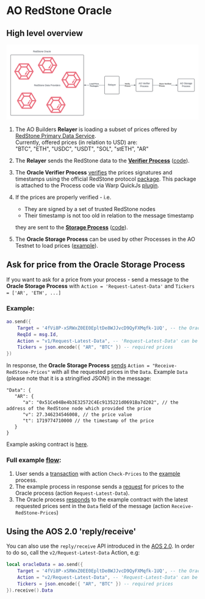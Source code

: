 # AO RedStone Oracle

## High level overview

![img.png](docs/overview.png)

1. The AO Builders **Relayer** is loading a subset of prices offered
   by [RedStone Primary Data Service](https://app.redstone.finance/#/app/data-services/redstone-primary-prod).  
   Currently, offered prices (in relation to USD) are:  
   "BTC", "ETH", "USDC", "USDT", "SOL", "stETH", "AR"
2. The **Relayer** sends the RedStone data to the **[Verifier Process](https://www.ao.link/#/entity/g4_Dzk3Ib-PBY3rnvbpGkKpG6fU_DBBy4PSaaUpQcGE)** ([code](https://github.com/warp-contracts/ao-redstone-oracle/blob/main/redstone-oracle-process/warp/oracle.process.mjs)).
3. The **Oracle Verifier Process** [verifies](https://github.com/warp-contracts/ao-redstone-oracle/blob/main/redstone-oracle-process/warp/oracle.process.mjs#L76)
   the prices signatures and timestamps using the official RedStone
   protocol [package](https://github.com/redstone-finance/redstone-oracles-monorepo/tree/main/packages/protocol).
   This package is attached to the Process code via Warp
   QuickJs [plugin](https://github.com/warp-contracts/warp-contracts-plugins/blob/main/warp-contracts-plugin-quickjs/src/eval/QuickJsEvaluator.ts#L54).
4. If the prices are properly verified - i.e.
    - They are signed by a set of trusted RedStone nodes
    - Their timestamp is not too old in relation to the message timestamp

   they are sent to the **[Storage Process](https://www.ao.link/#/entity/4fVi8P-xSRWxZ0EE0EpltDe8WJJvcD9QyFXMqfk-1UQ)** ([code](https://github.com/warp-contracts/ao-redstone-oracle/blob/main/redstone-oracle-process/aos/process.lua)).
5. The **Oracle Storage Process** can be used by other Processes in the AO Testnet to load prices ([example](https://www.ao.link/#/message/3vAiYAq1x73sgsLUNgn-EcgW9GmdZkII-tB9Ho0hGww)).

## Ask for price from the **Oracle Storage Process**

If you want to ask for a price from your process - send a message to the **Oracle Storage Process** with
`Action = 'Request-Latest-Data'` and `Tickers = ['AR', 'ETH', ...]`

### Example:

```lua
ao.send({
    Target = '4fVi8P-xSRWxZ0EE0EpltDe8WJJvcD9QyFXMqfk-1UQ', -- the Oracle Storage Process id
    ReqId = msg.Id,
    Action = "v1/Request-Latest-Data", -- 'Request-Latest-Data' can be used for backwards compatibility
    Tickers = json.encode({ "AR", "BTC" }) -- required prices
})
```

In response, the **Oracle Storage Process** [sends](https://github.com/warp-contracts/ao-redstone-oracle/blob/main/redstone-oracle-process/process.lua#L37) `Action = "Receive-RedStone-Prices"` with all the requested prices
in the `Data`. Example `Data` (please note that it is a stringified JSON!) in the message:

```
"Data": {
   "AR": {
      "a": "0x51Ce04Be4b3E32572C4Ec9135221d0691Ba7d202", // the address of the RedStone node which provided the price
      "v": 27.346234546008, // the price value
      "t": 1719774710000 // the timestamp of the price
   }
}
```

Example asking contract is [here](https://github.com/warp-contracts/ao-redstone-oracle/blob/main/redstone-oracle-process/example-asking-process/process.lua).

### Full example [flow](https://www.ao.link/#/message/3TlpEO5bG8--ojAkTqXLcfG8oGIju8jWzZ8du2wTH04):
1. User sends a [transaction](https://www.ao.link/#/message/xaGRy5hOE81beCEe2pSGxHnWRlM74eXpTpUSvyXogvY) with action `Check-Prices` to the [example](https://www.ao.link/#/entity/mwhpR_CYe1JFTPYjOdbxKHphZUE0fMFenWY9Jo1kJKY) process.
2. The example process in response sends a [request](https://www.ao.link/#/message/1otLBxetWO14dOASrBxeS0FfjbQiXUvnKZdGRAc6Bd0) for prices to the Oracle process (action `Request-Latest-Data`).
3. The Oracle process [responds](https://www.ao.link/#/message/3TlpEO5bG8--ojAkTqXLcfG8oGIju8jWzZ8du2wTH04) to the example contract with the latest requested prices sent in the `Data` field of the message (action `Receive-RedStone-Prices`)

## Using the AOS 2.0 'reply/receive'

You can also use the `reply/receive` API introduced in the [AOS 2.0](https://hackmd.io/@ao-docs/rk_R2S_O0#REQUESTRESPONSE-semantics-with-References).
In order to do so, call the `v2/Request-Latest-Data` Action, e.g:
```lua
local oracleData = ao.send({
    Target = '4fVi8P-xSRWxZ0EE0EpltDe8WJJvcD9QyFXMqfk-1UQ', -- the Oracle Storage Process id
    Action = "v2/Request-Latest-Data", -- 'Request-Latest-Data' can be used for backwards compatibility
    Tickers = json.encode({ "AR", "BTC" }) -- required prices
}).receive().Data
```
